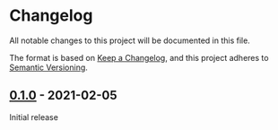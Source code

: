 # Changelog

All notable changes to this project will be documented in this file.

The format is based on [Keep a Changelog](https://keepachangelog.com/en/1.0.0/),
and this project adheres to [Semantic Versioning](https://semver.org/spec/v2.0.0.html).

## [0.1.0] - 2021-02-05

Initial release

[0.1.0]: https://github.com/Sensirion/arduino-i2c-svm40/releases/tag/0.1.0
